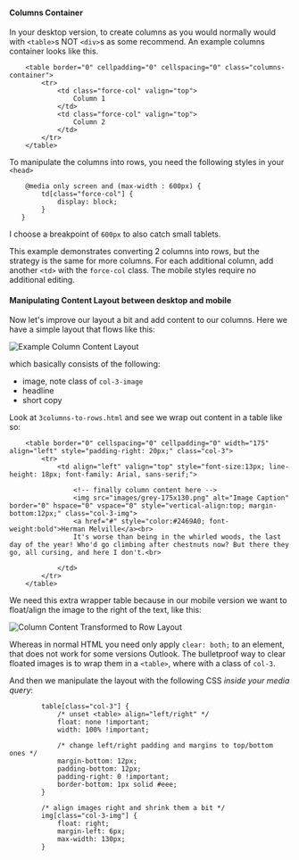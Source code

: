 #### Columns Container

In your desktop version, to create columns as you would normally would with `<table>`s NOT `<div>`s as some recommend.
An example columns container looks like this.

````
	<table border="0" cellpadding="0" cellspacing="0" class="columns-container">
		<tr>
			<td class="force-col" valign="top">
				Column 1				
			</td>
			<td class="force-col" valign="top">
				Column 2
			</td>
		</tr>
	</table>
````

To manipulate the columns into rows, you need the following styles in your `<head>`

````
	@media only screen and (max-width : 600px) {
		td[class="force-col"] {
			display: block;
		}
   }
````

I choose a breakpoint of `600px` to also catch small tablets. 

This example demonstrates converting 2 columns into rows, but the strategy is the same for more columns. For each additional column, add another `<td>` with the `force-col` class. The mobile styles require no additional editing.

#### Manipulating Content Layout between desktop and mobile

Now let's improve our layout a bit and add content to our columns. Here we have a simple layout that flows like this:  

![Example Column Content Layout](http://internations.github.com/antwort/images/content-column.png "Example Column Content Layout")

which basically consists of the following:  

* image, note class of `col-3-image`  
* headline  
* short copy


Look at `3columns-to-rows.html` and see we wrap out content in a table like so:

````
	<table border="0" cellspacing="0" cellpadding="0" width="175" align="left" style="padding-right: 20px;" class="col-3">
		<tr>
			<td align="left" valign="top" style="font-size:13px; line-height: 18px; font-family: Arial, sans-serif;">
				
				<!-- finally column content here -->
				<img src="images/grey-175x130.png" alt="Image Caption" border="0" hspace="0" vspace="0" style="vertical-align:top; margin-bottom:12px;" class="col-3-img">
				<a href="#" style="color:#2469A0; font-weight:bold">Herman Melville</a><br>
				It's worse than being in the whirled woods, the last day of the year! Who'd go climbing after chestnuts now? But there they go, all cursing, and here I don't.<br>
				
			</td>
		</tr>
	</table>
````

We need this extra wrapper table because in our mobile version we want to float/align the image to the right of the text, like this:

![Column Content Transformed to Row Layout](http://internations.github.com/antwort/images/content-row.png "Column Content Transformed to Row Layout")

Whereas in normal HTML you need only apply `clear: both;` to an element, that does not work for some versions Outlook. The bulletproof way to clear floated images is to wrap them in a `<table>`, where with a class of `col-3`.

And then we manipulate the layout with the following CSS *inside your media query*:

````
        table[class="col-3"] {
            /* unset <table> align="left/right" */
            float: none !important;
            width: 100% !important;

            /* change left/right padding and margins to top/bottom ones */
            margin-bottom: 12px;
            padding-bottom: 12px;
            padding-right: 0 !important;
            border-bottom: 1px solid #eee;
        }

        /* align images right and shrink them a bit */
        img[class="col-3-img"] {
            float: right;
            margin-left: 6px;
            max-width: 130px;
        }

````

